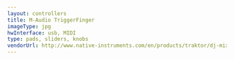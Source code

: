 ```yaml
---
layout: controllers
title: M-Audio TriggerFinger
imageType: jpg
hwInterface: usb, MIDI
type: pads, sliders, knobs
vendorUrl: http://www.native-instruments.com/en/products/traktor/dj-mixer/traktor-kontrol-z2/
---
```


